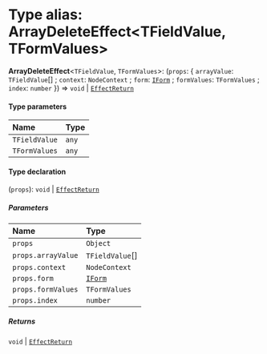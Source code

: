 # Type alias: ArrayDeleteEffect\<TFieldValue, TFormValues>

**ArrayDeleteEffect**<`TFieldValue`, `TFormValues`>: (`props`: { `arrayValue`: `TFieldValue`\[] ; `context`: `NodeContext` ; `form`: [`IForm`](/en/auto-docs/free-layout-editor/interfaces/IForm.md) ; `formValues`: `TFormValues` ; `index`: `number`  }) => `void` | [`EffectReturn`](/en/auto-docs/free-layout-editor/types/EffectReturn.md)

#### Type parameters

| Name | Type |
| :------ | :------ |
| `TFieldValue` | `any` |
| `TFormValues` | `any` |

#### Type declaration

(`props`): `void` | [`EffectReturn`](/en/auto-docs/free-layout-editor/types/EffectReturn.md)

##### Parameters

| Name | Type |
| :------ | :------ |
| `props` | `Object` |
| `props.arrayValue` | `TFieldValue`\[] |
| `props.context` | `NodeContext` |
| `props.form` | [`IForm`](/en/auto-docs/free-layout-editor/interfaces/IForm.md) |
| `props.formValues` | `TFormValues` |
| `props.index` | `number` |

##### Returns

`void` | [`EffectReturn`](/en/auto-docs/free-layout-editor/types/EffectReturn.md)
